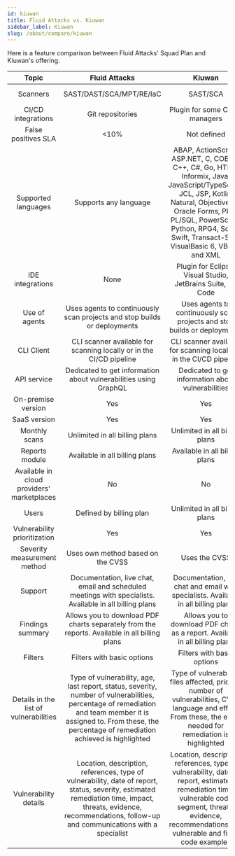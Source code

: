 ```yaml
---
id: kiuwan
title: Fluid Attacks vs. Kiuwan
sidebar_label: Kiuwan
slug: /about/compare/kiuwan
---
```


Here is a feature comparison
between Fluid Attacks' Squad Plan and Kiuwan's offering.

|                    **Topic**                    |                                                                                                                      **Fluid Attacks**                                                                                                              |                                                                                                                  **Kiuwan**                                                                                                                     | **Advantage** |
|:-----------------------------------------------:|:---------------------------------------------------------------------------------------------------------------------------------------------------------------------------------------------------------------------------------------------------:|:-----------------------------------------------------------------------------------------------------------------------------------------------------------------------------------------------------------------------------------------------:|:-------------:|
| Scanners                                        | SAST/DAST/SCA/MPT/RE/IaC                                                                                                                                                                                                                            | SAST/SCA                                                                                                                                                                                                                                        | Fluid Attacks |
| CI/CD integrations                              | Git repositories                                                                                                                                                                                                                                    | Plugin for some CI/CD managers                                                                                                                                                                                                                  | Similar       |
| False positives SLA                             |                                                                                                                                                                                                                                                <10% | Not defined                                                                                                                                                                                                                                     | Fluid Attacks |
| Supported languages                             | Supports any language                                                                                                                                                                                                                               | ABAP, ActionScript, ASP.NET, C, COBOL, C++, C#, Go, HTML, Informix, Java, JavaScript/TypeScript, JCL, JSP, Kotlin, Natural, Objective-C, Oracle Forms, PHP, PL/SQL, PowerScript, Python, RPG4, Scala, Swift, Transact-SQL, VisualBasic 6, VB.Net and XML | Fluid Attacks |
| IDE integrations                                | None                                                                                                                                                                                                                                                | Plugin for Eclipse, Visual Studio, JetBrains Suite, VS Code                                                                                                                                                                                     | Kiuwan        |
| Use of agents                                   | Uses agents to continuously scan projects and stop builds or deployments                                                                                                                                                                            | Uses agents to continuously scan projects and stop builds or deployments                                                                                                                                                                        | Similar       |
| CLI Client                                      | CLI scanner available for scanning locally or in the CI/CD pipeline                                                                                                                                                                                 | CLI scanner available for scanning locally or in the CI/CD pipeline                                                                                                                                                                             | Similar       |
| API service                                     | Dedicated to get information about vulnerabilities using GraphQL                                                                                                                                                                                    | Dedicated to get information about vulnerabilities                                                                                                                                                                                              | Similar       |
| On-premise version                              | Yes                                                                                                                                                                                                                                                 | Yes                                                                                                                                                                                                                                             | Similar       |
| SaaS version                                    | Yes                                                                                                                                                                                                                                                 | Yes                                                                                                                                                                                                                                             | Similar       |
| Monthly scans                                   | Unlimited in all billing plans                                                                                                                                                                                                                      | Unlimited in all billing plans                                                                                                                                                                                                                  | Similar       |
| Reports module                                  | Available in all billing plans                                                                                                                                                                                                                      | Available in all billing plans                                                                                                                                                                                                                  | Similar       |
| Available in cloud providers' marketplaces      | No                                                                                                                                                                                                                                                  | No                                                                                                                                                                                                                                              | Similar       |
| Users                                           | Defined by billing plan                                                                                                                                                                                                                             | Unlimited in all billing plans                                                                                                                                                                                                                  | Kiuwan        |
| Vulnerability prioritization                    | Yes                                                                                                                                                                                                                                                 | Yes                                                                                                                                                                                                                                             | Similar       |
| Severity measurement method                     | Uses own method based on the CVSS                                                                                                                                                                                                                   | Uses the CVSS                                                                                                                                                                                                                                   | Fluid Attacks |
| Support                                         | Documentation, live chat, email and scheduled meetings with specialists. Available in all billing plans                                                                                                                                             | Documentation, live chat and email with specialists. Available in all billing plans                                                                                                                                                             | Fluid Attacks |
| Findings summary                                | Allows you to download PDF charts separately from the reports. Available in all billing plans                                                                                                                                                       | Allows you to download PDF charts as a report. Available in all billing plans                                                                                                                                                                   | Similar       |
| Filters                                         | Filters with basic options                                                                                                                                                                                                                          | Filters with basic options                                                                                                                                                                                                                      | Similar       |
| Details in the list of vulnerabilities          | Type of vulnerability, age, last report, status, severity, number of vulnerabilities, percentage of remediation and team member it is assigned to. From these, the percentage of remediation achieved is highlighted                                | Type of vulnerability, files affected, priority, number of vulnerabilities, CWE, language and effort. From these, the effort needed for remediation is highlighted                                                                              | Similar       |
| Vulnerability details                           | Location, description, references, type of vulnerability, date of report, status, severity, estimated remediation time, impact, threats, evidence, recommendations, follow-up and communications with a specialist                                  | Location, description, references, type of vulnerability, date of report, estimated remediation time, vulnerable code segment, threats, evidence, recommendations and vulnerable and fixed code examples                                        | Similar       |

